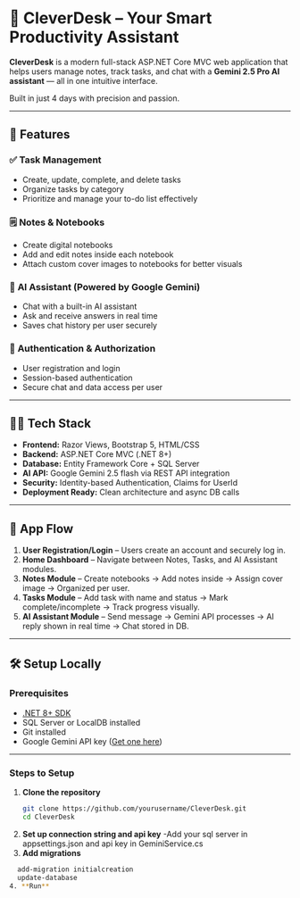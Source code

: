 # 🧠 CleverDesk – Your Smart Productivity Assistant

**CleverDesk** is a modern full-stack ASP.NET Core MVC web application that helps users manage notes, track tasks, and chat with a **Gemini 2.5 Pro AI assistant** — all in one intuitive interface.  

Built in just 4 days with precision and passion.

---

## 🚀 Features

### ✅ **Task Management**
- Create, update, complete, and delete tasks  
- Organize tasks by category  
- Prioritize and manage your to-do list effectively  

### 🗒️ **Notes & Notebooks**
- Create digital notebooks  
- Add and edit notes inside each notebook  
- Attach custom cover images to notebooks for better visuals  

### 💬 **AI Assistant (Powered by Google Gemini)**
- Chat with a built-in AI assistant  
- Ask and receive answers in real time  
- Saves chat history per user securely  

### 🔐 **Authentication & Authorization**
- User registration and login  
- Session-based authentication  
- Secure chat and data access per user  

---

## 🧑‍💻 Tech Stack
- **Frontend:** Razor Views, Bootstrap 5, HTML/CSS  
- **Backend:** ASP.NET Core MVC (.NET 8+)  
- **Database:** Entity Framework Core + SQL Server  
- **AI API:** Google Gemini 2.5 flash via REST API integration  
- **Security:** Identity-based Authentication, Claims for UserId  
- **Deployment Ready:** Clean architecture and async DB calls  

---

## 🔁 App Flow

1. **User Registration/Login** – Users create an account and securely log in.  
2. **Home Dashboard** – Navigate between Notes, Tasks, and AI Assistant modules.  
3. **Notes Module** – Create notebooks → Add notes inside → Assign cover image → Organized per user.  
4. **Tasks Module** – Add task with name and status → Mark complete/incomplete → Track progress visually.  
5. **AI Assistant Module** – Send message → Gemini API processes → AI reply shown in real time → Chat stored in DB.  

---

## 🛠️ Setup Locally

### **Prerequisites**
- [.NET 8+ SDK](https://dotnet.microsoft.com/download)  
- SQL Server or LocalDB installed  
- Git installed  
- Google Gemini API key ([Get one here](https://aistudio.google.com/app/apikey))  

---

### **Steps to Setup**
1. **Clone the repository**
   ```bash
   git clone https://github.com/yourusername/CleverDesk.git
   cd CleverDesk
2. **Set up connection string and api key**
-Add your sql server in appsettings.json and api key in GeminiService.cs
3. **Add migrations**
 ```bash
   add-migration initialcreation
   update-database
4. **Run**
